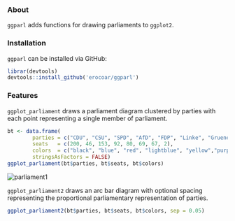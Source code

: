 
### About
`ggparl` adds functions for drawing parliaments to `ggplot2`.

### Installation
`ggparl` can be installed via GitHub:

```r
librar(devtools)
devtools::install_github('erocoar/ggparl')
```
### Features
`ggplot_parliament` draws a parliament diagram clustered by parties with each point representing a single member of parliament. 

```r
bt <- data.frame(
        parties = c("CDU", "CSU", "SPD", "AfD", "FDP", "Linke", "Gruene", "Fraktionslos"),
        seats   = c(200, 46, 153, 92, 80, 69, 67, 2),
        colors  = c("black", "blue", "red", "lightblue", "yellow","purple", "green", "grey"),
        stringsAsFactors = FALSE)
ggplot_parliament(bt$parties, bt$seats, bt$colors)
```

![parliament1](https://www.dropbox.com/s/mfwq0t6yeg6ba4g/parl1.png?dl=0)

`ggplot_parliament2` draws an arc bar diagram with optional spacing representing the proportional parliamentary representation of parties. 

```r
ggplot_parliament2(bt$parties, bt$seats, bt$colors, sep = 0.05)
```
